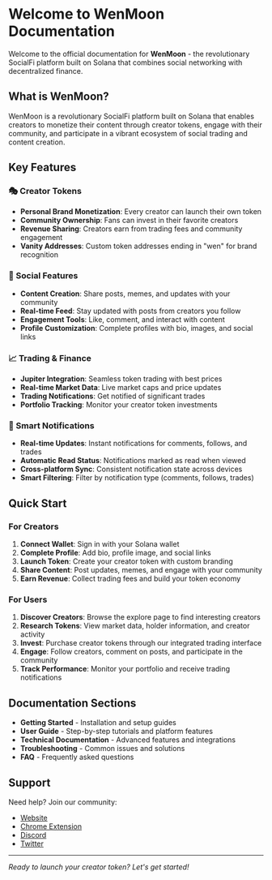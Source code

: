 # Welcome to WenMoon Documentation

Welcome to the official documentation for **WenMoon** - the revolutionary SocialFi platform built on Solana that combines social networking with decentralized finance.

## What is WenMoon?

WenMoon is a revolutionary SocialFi platform built on Solana that enables creators to monetize their content through creator tokens, engage with their community, and participate in a vibrant ecosystem of social trading and content creation.

## Key Features

### 🎭 Creator Tokens
- **Personal Brand Monetization**: Every creator can launch their own token
- **Community Ownership**: Fans can invest in their favorite creators
- **Revenue Sharing**: Creators earn from trading fees and community engagement
- **Vanity Addresses**: Custom token addresses ending in "wen" for brand recognition

### 📱 Social Features
- **Content Creation**: Share posts, memes, and updates with your community
- **Real-time Feed**: Stay updated with posts from creators you follow
- **Engagement Tools**: Like, comment, and interact with content
- **Profile Customization**: Complete profiles with bio, images, and social links

### 📈 Trading & Finance
- **Jupiter Integration**: Seamless token trading with best prices
- **Real-time Market Data**: Live market caps and price updates
- **Trading Notifications**: Get notified of significant trades
- **Portfolio Tracking**: Monitor your creator token investments

### 🔔 Smart Notifications
- **Real-time Updates**: Instant notifications for comments, follows, and trades
- **Automatic Read Status**: Notifications marked as read when viewed
- **Cross-platform Sync**: Consistent notification state across devices
- **Smart Filtering**: Filter by notification type (comments, follows, trades)

## Quick Start

### For Creators
1. **Connect Wallet**: Sign in with your Solana wallet
2. **Complete Profile**: Add bio, profile image, and social links
3. **Launch Token**: Create your creator token with custom branding
4. **Share Content**: Post updates, memes, and engage with your community
5. **Earn Revenue**: Collect trading fees and build your token economy

### For Users
1. **Discover Creators**: Browse the explore page to find interesting creators
2. **Research Tokens**: View market data, holder information, and creator activity
3. **Invest**: Purchase creator tokens through our integrated trading interface
4. **Engage**: Follow creators, comment on posts, and participate in the community
5. **Track Performance**: Monitor your portfolio and receive trading notifications

## Documentation Sections

- **Getting Started** - Installation and setup guides
- **User Guide** - Step-by-step tutorials and platform features
- **Technical Documentation** - Advanced features and integrations
- **Troubleshooting** - Common issues and solutions
- **FAQ** - Frequently asked questions

## Support

Need help? Join our community:
- [Website](https://wenmoon.gg)
- [Chrome Extension](https://chrome.google.com/webstore)
- [Discord](https://discord.gg/wenmoon)
- [Twitter](https://twitter.com/wenmoon)

---

*Ready to launch your creator token? Let's get started!* 